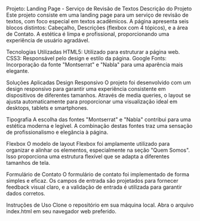 Projeto: Landing Page - Serviço de Revisão de Textos
Descrição do Projeto
Este projeto consiste em uma landing page para um serviço de revisão de textos, com foco especial em textos acadêmicos. A página apresenta seis blocos distintos: Cabeçalho, Descrições (flexbox com 4 tópicos), e a área de Contato. A estética é limpa e profissional, proporcionando uma experiência de usuário agradável.

Tecnologias Utilizadas
HTML5: Utilizado para estruturar a página web.
CSS3: Responsável pelo design e estilo da página.
Google Fonts: Incorporação da fonte "Montserrat" e "Nabla" para uma aparência mais elegante.

Soluções Aplicadas
Design Responsivo
O projeto foi desenvolvido com um design responsivo para garantir uma experiência consistente em dispositivos de diferentes tamanhos. Através de media queries, o layout se ajusta automaticamente para proporcionar uma visualização ideal em desktops, tablets e smartphones.

Tipografia
A escolha das fontes "Montserrat" e "Nabla" contribui para uma estética moderna e legível. A combinação destas fontes traz uma sensação de profissionalismo e elegância à página.

Flexbox
O modelo de layout Flexbox foi amplamente utilizado para organizar e alinhar os elementos, especialmente na seção "Quem Somos". Isso proporciona uma estrutura flexível que se adapta a diferentes tamanhos de tela.

Formulário de Contato
O formulário de contato foi implementado de forma simples e eficaz. Os campos de entrada são projetados para fornecer feedback visual claro, e a validação de entrada é utilizada para garantir dados corretos.

Instruções de Uso
Clone o repositório em sua máquina local.
Abra o arquivo index.html em seu navegador web preferido.
